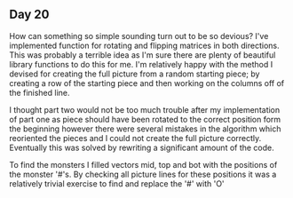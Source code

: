 ## Day 20

How can something so simple sounding turn out to be so devious? I've implemented function for rotating and flipping matrices in both directions. This was probably a terrible idea as I'm sure there are plenty of beautiful library functions to do this for me. I'm relatively happy with the method I devised for creating the full picture from a random starting piece; by creating a row of the starting piece and then working on the columns off of the finished line.

I thought part two would not be too much trouble after my implementation of part one as piece should have been rotated to the correct position form the beginning however there were several mistakes in the algorithm which reoriented the pieces and I could not create the full picture correctly. Eventually this was solved by rewriting a significant amount of the code. 

To find the monsters I filled vectors mid, top and bot with the positions of the monster '#'s. By checking all picture lines for these positions it was a relatively trivial exercise to find and replace the '#' with 'O'

